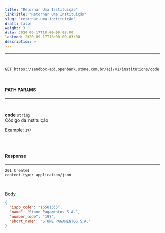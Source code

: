 ```yaml
---
title: "Retornar Uma Instituição"
linkTitle: "Retornar Uma Instituição"
slug: "retornar-uma-instituição"
draft: false
weight: 3
date: 2020-09-17T18:00:00-03:00
lastmod: 2020-09-17T18:00:00-03:00
description: >
---
```


---

<br>

```http
GET https://sandbox-api.openbank.stone.com.br/api/v1/institutions/code
```

<br>

#### **PATH PARAMS**

---
<br>

**code** `string`<br>
Código da Instituição

Example: `197`

<br><br> 



#### **Response**
---

```http
201 Created
content-type: application/json
```
<br>

Body
```JSON
{
  "ispb_code": "16501555",
  "name": "Stone Pagamentos S.A.",
  "number_code": "197",
  "short_name": "STONE PAGAMENTOS S.A."
}
```
